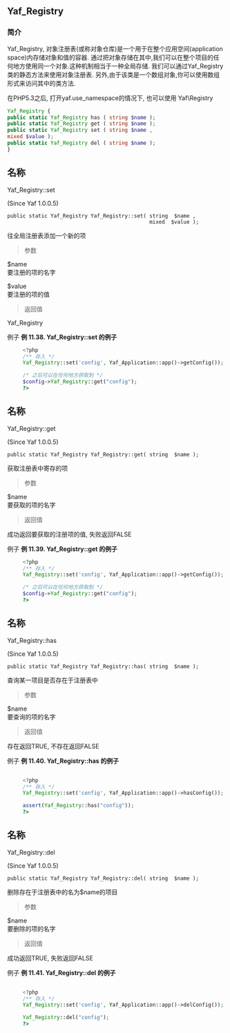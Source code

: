 ## Yaf_Registry

### 简介
Yaf_Registry, 对象注册表(或称对象仓库)是一个用于在整个应用空间(application space)内存储对象和值的容器. 通过把对象存储在其中,我们可以在整个项目的任何地方使用同一个对象.这种机制相当于一种全局存储. 我们可以通过Yaf_Registry类的静态方法来使用对象注册表. 另外,由于该类是一个数组对象,你可以使用数组形式来访问其中的类方法.

在PHP5.3之后, 打开yaf.use_namespace的情况下, 也可以使用 Yaf\Registry

```php
Yaf_Registry {
public static Yaf_Registry has ( string $name );
public static Yaf_Registry get ( string $name );
public static Yaf_Registry set ( string $name ,
mixed $value );
public static Yaf_Registry del ( string $name );
}
```


## 名称

Yaf_Registry::set

(Since Yaf 1.0.0.5)

    public static Yaf_Registry Yaf_Registry::set( string  $name ,
                                                  mixed  $value );
往全局注册表添加一个新的项

> 参数

$name  
要注册的项的名字

$value  
要注册的项的值

> 返回值

Yaf_Registry

例子
**例 11.38. Yaf_Registry::set 的例子**

```php
     <?php
     /** 存入 */
     Yaf_Registry::set('config', Yaf_Application::app()->getConfig());

     /* 之后可以在任何地方获取到 */
     $config->Yaf_Registry::get("config");
     ?>
```




## 名称

Yaf_Registry::get

(Since Yaf 1.0.0.5)

    public static Yaf_Registry Yaf_Registry::get( string  $name );
获取注册表中寄存的项

> 参数
   
$name  
要获取的项的名字

> 返回值

成功返回要获取的注册项的值, 失败返回FALSE

例子
**例 11.39. Yaf_Registry::get 的例子**

```php
     <?php
     /** 存入 */
     Yaf_Registry::set('config', Yaf_Application::app()->getConfig());

     /* 之后可以在任何地方获取到 */
     $config->Yaf_Registry::get("config");
     ?>
```


## 名称

Yaf_Registry::has

(Since Yaf 1.0.0.5)

    public static Yaf_Registry Yaf_Registry::has( string  $name );
查询某一项目是否存在于注册表中

> 参数

$name  
要查询的项的名字

> 返回值

存在返回TRUE, 不存在返回FALSE

例子
**例 11.40. Yaf_Registry::has 的例子**

```php
     
     <?php
     /** 存入 */
     Yaf_Registry::set('config', Yaf_Application::app()->hasConfig());

     assert(Yaf_Registry::has("config"));
     ?>
```


## 名称

Yaf_Registry::del

(Since Yaf 1.0.0.5)

    public static Yaf_Registry Yaf_Registry::del( string  $name );
删除存在于注册表中的名为$name的项目

> 参数

$name  
要删除的项的名字

> 返回值

成功返回TRUE, 失败返回FALSE

例子
**例 11.41. Yaf_Registry::del 的例子**

```php
     
     <?php
     /** 存入 */
     Yaf_Registry::set('config', Yaf_Application::app()->delConfig());

     Yaf_Registry::del("config");
     ?>

```




